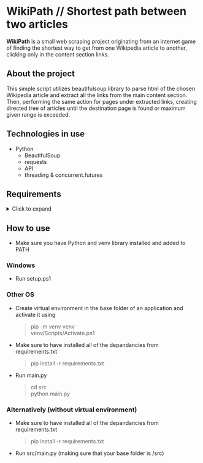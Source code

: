 # **WikiPath**   //    Shortest path between two articles
**WikiPath** is a small web scraping project originating from an internet game of finding the shortest way to get from one Wikipedia article to another, clicking only in the content section links.<br>

## About the project
This simple script utilizes beautifulsoup library to parse html of the chosen Wikipedia article and extract all the links from the main content section. Then, performing the same action for pages under extracted links, creating directed tree of articles until the destination page is found or maximum given range is exceeded.  

## Technologies in use
- Python
  - BeautifulSoup
  - requests
  - API
  - threading & concurrent.futures
## Requirements

<details>
  <summary>Click to expand</summary>
  <ul>
    beautifulsoup4==4.11.1<br>
    certifi==2022.5.18.1<br>
    charset-normalizer==2.0.12<br>
    idna==3.3<br>
    requests==2.27.1<br>
    soupsieve==2.3.2.post1<br>
    urllib3==1.26.9<br>
    Wikipedia-API==0.5.4<br>
  </ul>
</details>

## How to use
- Make sure you have Python and venv library installed and added to PATH
### Windows
- Run setup.ps1
### Other OS
- Create virtual environment in the base folder of an application and activate it using<br>
  > pip -m venv venv<br>
  > venv/Scripts/Activate.ps1<br>
- Make sure to have installed all of the depandancies from requirements.txt<br>
  > pip install -r requirements.txt
- Run main.py<br>
  > cd src<br>python main.py


### Alternatively (without virtual environment)
- Make sure to have installed all of the depandancies from requirements.txt<br>
  > pip install -r requirements.txt
- Run src/main.py (making sure that your base folder is /src)<br><br>

